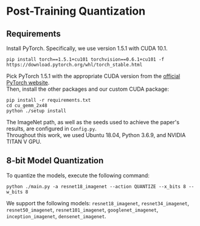 
# Post-Training Quantization

## Requirements

Install PyTorch. Specifically, we use version 1.5.1 with CUDA 10.1.
```pytorch
pip install torch==1.5.1+cu101 torchvision==0.6.1+cu101 -f https://download.pytorch.org/whl/torch_stable.html
```
Pick PyTorch 1.5.1 with the appropriate CUDA version from the [official PyTorch website](https://pytorch.org/).  
Then, install the other packages and our custom CUDA package:
```setup
pip install -r requirements.txt
cd cu_gemm_2x48
python ./setup install
```
The ImageNet path, as well as the seeds used to achieve the paper's results, are configured in `Config.py`.  
Throughout this work, we used Ubuntu 18.04, Python 3.6.9, and NVIDIA TITAN V GPU.  

## 8-bit Model Quantization

To quantize the models, execute the following command:

```quantize
python ./main.py -a resnet18_imagenet --action QUANTIZE --x_bits 8 --w_bits 8
```
We support the following models: `resnet18_imagenet`, `resnet34_imagenet`, `resnet50_imagenet`, `resnet101_imagenet`, `googlenet_imagenet`, `inception_imagenet`, `densenet_imagenet`.

